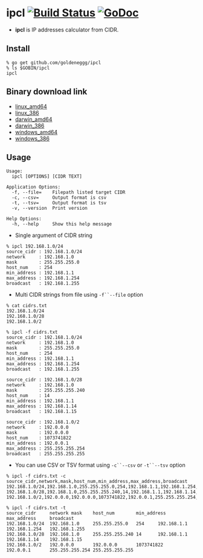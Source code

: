 # ipcl [![Build Status](https://drone.io/github.com/goldeneggg/ipcl/status.png)](https://drone.io/github.com/goldeneggg/ipcl/latest) [![GoDoc](https://godoc.org/github.com/goldeneggg/ipcl?status.png)](https://godoc.org/github.com/goldeneggg/ipcl)
* __ipcl__ is IP addresses calculator from CIDR.

## Install

```
% go get github.com/goldeneggg/ipcl
% ls $GOBIN/ipcl
ipcl
```

## Binary download link
* [linux_amd64](https://drone.io/github.com/goldeneggg/ipcl/files/artifacts/bin/linux_amd64/ipcl)
* [linux_386](https://drone.io/github.com/goldeneggg/ipcl/files/artifacts/bin/linux_386/ipcl)
* [darwin_amd64](https://drone.io/github.com/goldeneggg/ipcl/files/artifacts/bin/darwin_amd64/ipcl)
* [darwin_386](https://drone.io/github.com/goldeneggg/ipcl/files/artifacts/bin/darwin_386/ipcl)
* [windows_amd64](https://drone.io/github.com/goldeneggg/ipcl/files/artifacts/bin/windows_amd64/ipcl.exe)
* [windows_386](https://drone.io/github.com/goldeneggg/ipcl/files/artifacts/bin/windows_386/ipcl.exe)

## Usage

```
Usage:
  ipcl [OPTIONS] [CIDR TEXT]

Application Options:
  -f, --file=    Filepath listed target CIDR
  -c, --csv=     Output format is csv
  -t, --tsv=     Output format is tsv
  -v, --version  Print version

Help Options:
  -h, --help     Show this help message
```

* Single argument of CIDR string

```
% ipcl 192.168.1.0/24
source_cidr : 192.168.1.0/24
network     : 192.168.1.0
mask        : 255.255.255.0
host_num    : 254
min_address : 192.168.1.1
max_address : 192.168.1.254
broadcast   : 192.168.1.255
```

* Multi CIDR strings from file using `-f``--file` option

```
% cat cidrs.txt
192.168.1.0/24
192.168.1.0/28
192.168.1.0/2

% ipcl -f cidrs.txt
source_cidr : 192.168.1.0/24
network     : 192.168.1.0
mask        : 255.255.255.0
host_num    : 254
min_address : 192.168.1.1
max_address : 192.168.1.254
broadcast   : 192.168.1.255

source_cidr : 192.168.1.0/28
network     : 192.168.1.0
mask        : 255.255.255.240
host_num    : 14
min_address : 192.168.1.1
max_address : 192.168.1.14
broadcast   : 192.168.1.15

source_cidr : 192.168.1.0/2
network     : 192.0.0.0
mask        : 192.0.0.0
host_num    : 1073741822
min_address : 192.0.0.1
max_address : 255.255.255.254
broadcast   : 255.255.255.255
```

* You can use CSV or TSV format using `-c``--csv` or `-t``--tsv` option

```
% ipcl -f cidrs.txt -c
source_cidr,network,mask,host_num,min_address,max_address,broadcast
192.168.1.0/24,192.168.1.0,255.255.255.0,254,192.168.1.1,192.168.1.254,192.168.1.255
192.168.1.0/28,192.168.1.0,255.255.255.240,14,192.168.1.1,192.168.1.14,192.168.1.15
192.168.1.0/2,192.0.0.0,192.0.0.0,1073741822,192.0.0.1,255.255.255.254,255.255.255.255
```
```
% ipcl -f cidrs.txt -t
source_cidr     network mask    host_num        min_address     max_address     broadcast
192.168.1.0/24  192.168.1.0     255.255.255.0   254     192.168.1.1     192.168.1.254   192.168.1.255
192.168.1.0/28  192.168.1.0     255.255.255.240 14      192.168.1.1     192.168.1.14    192.168.1.15
192.168.1.0/2   192.0.0.0       192.0.0.0       1073741822      192.0.0.1       255.255.255.254 255.255.255.255
```
